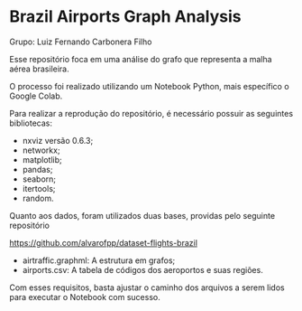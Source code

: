 # Brazil Airports Graph Analysis

Grupo: Luiz Fernando Carbonera Filho

Esse repositório foca em uma análise do grafo que representa a malha aérea brasileira.

O processo foi realizado utilizando um Notebook Python, mais específico o Google Colab.

Para realizar a reprodução do repositório, é necessário possuir as seguintes bibliotecas:

* nxviz versão 0.6.3;
* networkx;
* matplotlib;
* pandas;
* seaborn;
* itertools;
* random.

Quanto aos dados, foram utilizados duas bases, providas pelo seguinte repositório

https://github.com/alvarofpp/dataset-flights-brazil

* airtraffic.graphml: A estrutura em grafos; 
* airports.csv: A tabela de códigos dos aeroportos e suas regiões.

Com esses requisitos, basta ajustar o caminho dos arquivos a serem lidos para executar o Notebook com sucesso.
